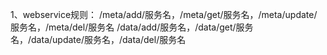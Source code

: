 1、webservice规则：
/meta/add/服务名，/meta/get/服务名，/meta/update/服务名，/meta/del/服务名
/data/add/服务名，/data/get/服务名，/data/update/服务名，/data/del/服务名

